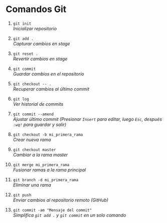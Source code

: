 # Comandos Git

1. ```git init```  
   *Inicializar repositorio*  

2. ```git add .```  
   *Capturar cambios en stage*  

3. ```git reset .```  
   *Revertir cambios en stage*  

4. ```git commit```  
   *Guardar cambios en el repositorio*  

5. ```git checkout -- .```  
   *Recuperar cambios al último commit*  

6. ```git log```  
   *Ver historial de commits*  

7. ```git commit --amend```  
   *Ajustar último commit (Presionar `Insert` para editar, luego `Esc`, después `:wq!` para guardar y salir)*  

8. ```git checkout -b mi_primera_rama```  
   *Crear nueva rama*  

9. ```git checkout master```  
   *Cambiar a la rama master*  

10. ```git merge mi_primera_rama```  
    *Fusionar ramas a la rama principal*  

11. ```git branch -d mi_primera_rama```  
    *Eliminar una rama*  

12. ```git push```  
    *Enviar cambios al repositorio remoto (GitHub)*  

13. ```git commit -am "Mensaje del commit"```  
    *Simplifica `git add .` y `git commit` en un solo comando*  
